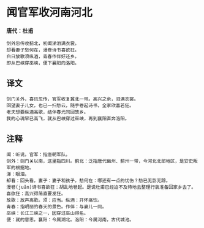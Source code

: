 # 闻官军收河南河北

**唐代：杜甫**

    剑外忽传收蓟北，初闻涕泪满衣裳。
    却看妻子愁何在，漫卷诗书喜欲狂。
    白日放歌须纵酒，青春作伴好还乡。
    即从巴峡穿巫峡，便下襄阳向洛阳。

译文
--
    剑门关外，喜讯忽传，官军收复冀北一带。高兴之余，泪满衣裳。
    回望妻子儿女，也已一扫愁云，随手卷起诗书，全家欣喜若狂。
    老夫想要纵酒高歌，结伴春光同回故乡。
    我的心魂早已高飞，就从巴峡穿过巫峡，再到襄阳直奔洛阳。

注释
--
    闻：听说。官军：指唐朝军队。
    剑外：剑门关以南，这里指四川。蓟北：泛指唐代幽州、蓟州一带，今河北北部地区，是安史叛军的根据地。
    涕：眼泪。
    却看：回头看。妻子：妻子和孩子。愁何在：哪还有一点的忧伤？愁已无影无踪。
    漫卷(juǎn)诗书喜欲狂：胡乱地卷起。是说杜甫已经迫不及待地去整理行装准备回家乡去了。喜欲狂：高兴得简直要发狂。
    放歌：放声高歌。须：应当。纵酒：开怀痛饮。
    青春：指明丽的春天的景色。作伴：与妻儿一同。
    巫峡：长江三峡之一，因穿过巫山得名。
    便：就的意思。襄阳：今属湖北。洛阳：今属河南，古代城池。